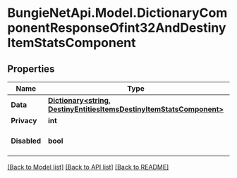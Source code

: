 # BungieNetApi.Model.DictionaryComponentResponseOfint32AndDestinyItemStatsComponent
## Properties

Name | Type | Description | Notes
------------ | ------------- | ------------- | -------------
**Data** | [**Dictionary&lt;string, DestinyEntitiesItemsDestinyItemStatsComponent&gt;**](DestinyEntitiesItemsDestinyItemStatsComponent.md) |  | [optional] 
**Privacy** | **int** |  | [optional] 
**Disabled** | **bool** | If true, this component is disabled. | [optional] 

[[Back to Model list]](../README.md#documentation-for-models) [[Back to API list]](../README.md#documentation-for-api-endpoints) [[Back to README]](../README.md)

